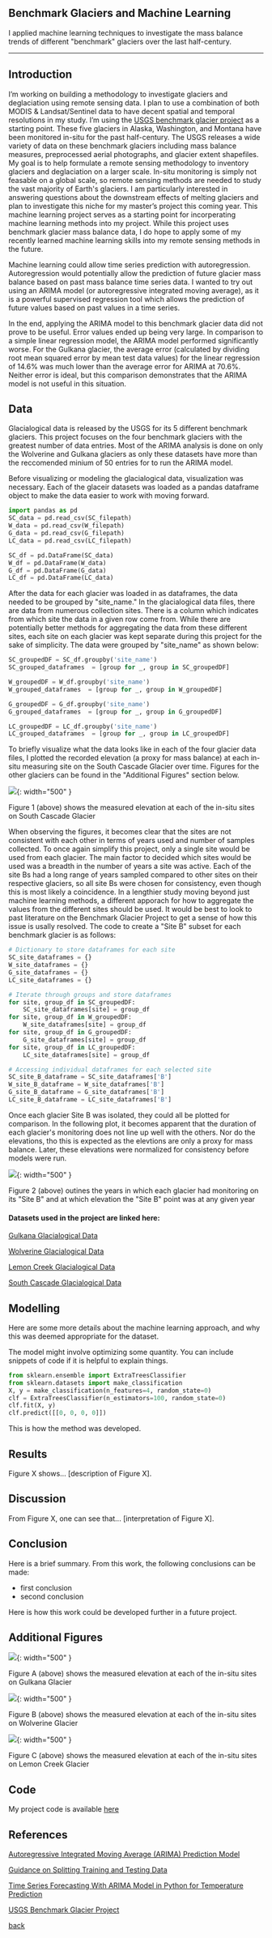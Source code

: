 ## Benchmark Glaciers and Machine Learning

I applied machine learning techniques to investigate the mass balance trends of  different "benchmark" glaciers
over the last half-century.

***

## Introduction 

I’m working on building a methodology to investigate glaciers and deglaciation using remote sensing data. I plan to use a combination of both MODIS & Landsat/Sentinel data to have decent spatial and temporal resolutions in my study. I’m using the [USGS benchmark glacier project](https://www.usgs.gov/programs/climate-research-and-development-program/science/usgs-benchmark-glacier-project) as a starting point. These five glaciers in Alaska, Washington, and Montana have been monitored in-situ for the past half-century. The USGS releases a wide variety of data on these benchmark glaciers including mass balance measures, preprocessed aerial photographs, and glacier extent shapefiles. My goal is to help formulate a remote sensing methodology to inventory glaciers and deglaciation on a larger scale. In-situ monitoring is simply not feasable on a global scale, so remote sensing methods are needed to study the vast majority of Earth's glaciers. I am particularly interested in answering questions about the downstream effects of melting glaciers and plan to investigate this niche for my master’s project this coming year. This machine learning project serves as a starting point for incorperating machine learning methods into my project. While this project uses benchmark glacier mass balance data, I do hope to apply some of my recently learned machine learning skills into my remote sensing methods in the future.

Machine learning could allow time series prediction with autoregression. Autoregression would potentially allow the prediction of future glacier mass balance based on past mass balance time series data. I wanted to try out using an ARIMA model (or autoregressive integrated moving average), as it is a powerful supervised regression tool which allows the prediction of future values based on past values in a time series. 

In the end, applying the ARIMA model to this benchmark glacier data did not prove to be useful. Error values ended up being very large. In comparison to a simple linear regression model, the ARIMA model performed significantly worse. For the Gulkana glacier, the average error (calculated by dividing root mean squared error by mean test data values) for the linear regression of 14.6% was much lower than the average error for ARIMA at 70.6%. Neither error is ideal, but this comparison demonstrates that the ARIMA model is not useful in this situation.

## Data
Glacialogical data is released by the USGS for its 5 different benchmark glaciers. This project focuses on the four benchmark glaciers with the greatest number of data entries. Most of the ARIMA analysis is done on only the Wolverine and Gulkana glaciers as only these datasets have more than the reccomended minium of 50 entries for to run the ARIMA model.

Before visualizing or modeling the glacialogical data, visualization was necessary. Each of the glaceir datasets was loaded as a pandas dataframe object to make the data easier to work with moving forward. 

```python
import pandas as pd
SC_data = pd.read_csv(SC_filepath)
W_data = pd.read_csv(W_filepath)
G_data = pd.read_csv(G_filepath)
LC_data = pd.read_csv(LC_filepath)

SC_df = pd.DataFrame(SC_data)
W_df = pd.DataFrame(W_data)
G_df = pd.DataFrame(G_data)
LC_df = pd.DataFrame(LC_data)
```

After the data for each glacier was loaded in as dataframes, the data needed to be grouped by "site_name." In the glacialogical data files, there are data from numerous collection sites. There is a column which indicates from which site the data in a given row come from. While there are potentially better methods for aggregating the data from these different sites, each site on each glacier was kept separate during this project for the sake of simplicity. The data were grouped by "site_name" as shown below:

```python
SC_groupedDF = SC_df.groupby('site_name')
SC_grouped_dataframes  = [group for _, group in SC_groupedDF]

W_groupedDF = W_df.groupby('site_name')
W_grouped_dataframes  = [group for _, group in W_groupedDF]

G_groupedDF = G_df.groupby('site_name')
G_grouped_dataframes  = [group for _, group in G_groupedDF]

LC_groupedDF = LC_df.groupby('site_name')
LC_grouped_dataframes  = [group for _, group in LC_groupedDF]
```

To briefly visualize what the data looks like in each of the four glacier data files, I plotted the recorded elevation (a proxy for mass balance) at each in-situ measuring site on the South Cascade Glacier over time. Figures for the other glaciers can be found in the "Additional Figures" section below.

![](assets/IMG/SC_plot.png){: width="500" }

Figure 1 (above) shows the measured elevation at each of the in-situ sites on South Cascade Glacier

When observing the figures, it becomes clear that the sites are not consistent with each other in terms of years used and number of samples collected. To once again simplify this project, only a single site would be used from each glacier. The main factor to decided which sites would be used was a breadth in the number of years a site was active. Each of the site Bs had a long range of years sampled compared to other sites on their respective glaciers, so all site Bs were chosen for consistency, even though this is most likely a coincidence. In a lengthier study moving beyond just machine learning methods, a different apporach for how to aggregate the values from the different sites should be used. It would be best to look to past literature on the Benchmark Glacier Project to get a sense of how this issue is usally resolved. The code to create a "Site B" subset for each benchmark glacier is as follows:

```python
# Dictionary to store dataframes for each site
SC_site_dataframes = {}
W_site_dataframes = {}
G_site_dataframes = {}
LC_site_dataframes = {}

# Iterate through groups and store dataframes
for site, group_df in SC_groupedDF:
    SC_site_dataframes[site] = group_df
for site, group_df in W_groupedDF:
    W_site_dataframes[site] = group_df
for site, group_df in G_groupedDF:
    G_site_dataframes[site] = group_df
for site, group_df in LC_groupedDF:
    LC_site_dataframes[site] = group_df

# Accessing individual dataframes for each selected site
SC_site_B_dataframe = SC_site_dataframes['B']
W_site_B_dataframe = W_site_dataframes['B']
G_site_B_dataframe = G_site_dataframes['B']
LC_site_B_dataframe = LC_site_dataframes['B']
```
Once each glacier Site B was isolated, they could all be plotted for comparison. In the following plot, it becomes apparent that the duration of each glacier's monitoring does not line up well with the others. Nor do the elevations, tho this is expected as the elevtions are only a proxy for mass balance. Later, these elevations were normalized for consistency before models were run.

![](assets/IMG/SiteB_All_plot_plot.png){: width="500" }

Figure 2 (above) outines the years in which each glacier had monitoring on its "Site B" and at which elevation the "Site B" point was at any given year

#### Datasets used in the project are linked here:
[Gulkana Glacialogical Data](https://drive.google.com/file/d/1KciRCT_4cVXChv1nSc8eOxBHqwMQuBno/view?usp=sharing)

[Wolverine Glacialogical Data](https://drive.google.com/file/d/1xfuH47yD8KlLSmyM8nRQJvXeM015vO0Y/view?usp=sharing)

[Lemon Creek Glacialogical Data](https://drive.google.com/file/d/1u-vBvsn2Pz2mM3EJPyptl-6nDYzsBNDV/view?usp=sharing)

[South Cascade Glacialogical Data](https://drive.google.com/file/d/1bJiP9jKUJTpS_rrZukeZ84h8QLUTsnO8/view?usp=sharing)



## Modelling

Here are some more details about the machine learning approach, and why this was deemed appropriate for the dataset. 

The model might involve optimizing some quantity. You can include snippets of code if it is helpful to explain things.

```python
from sklearn.ensemble import ExtraTreesClassifier
from sklearn.datasets import make_classification
X, y = make_classification(n_features=4, random_state=0)
clf = ExtraTreesClassifier(n_estimators=100, random_state=0)
clf.fit(X, y)
clf.predict([[0, 0, 0, 0]])
```

This is how the method was developed.

## Results

Figure X shows... [description of Figure X].

## Discussion

From Figure X, one can see that... [interpretation of Figure X].

## Conclusion

Here is a brief summary. From this work, the following conclusions can be made:
* first conclusion
* second conclusion

Here is how this work could be developed further in a future project.


## Additional Figures
![](assets/IMG/G_plot.png){: width="500" }

Figure A (above) shows the measured elevation at each of the in-situ sites on Gulkana Glacier

![](assets/IMG/W_plot.png){: width="500" }

Figure B (above) shows the measured elevation at each of the in-situ sites on Wolverine Glacier

![](assets/IMG/LC_plot.png){: width="500" }

Figure C (above) shows the measured elevation at each of the in-situ sites on Lemon Creek Glacier

## Code

My project code is available [here](https://colab.research.google.com/drive/1dhLpk-ZUXa-RG0jSgcaCqQ6c3OYZn3J8?usp=sharing)


## References

[Autoregressive Integrated Moving Average (ARIMA) Prediction Model](https://www.investopedia.com/terms/a/autoregressive-integrated-moving-average-arima.asp#:~:text=An%20autoregressive%20integrated%20moving%20average%2C%20or%20ARIMA%2C%20is%20a%20statistical,values%20based%20on%20past%20values.)

[Guidance on Splitting Training and Testing Data](https://stackoverflow.com/questions/72544161/how-many-training-and-testing-data-should-i-use)

[Time Series Forecasting With ARIMA Model in Python for Temperature Prediction](https://medium.com/swlh/temperature-forecasting-with-arima-model-in-python-427b2d3bcb53)

[USGS Benchmark Glacier Project](https://www.usgs.gov/programs/climate-research-and-development-program/science/usgs-benchmark-glacier-project)

[back](./)

